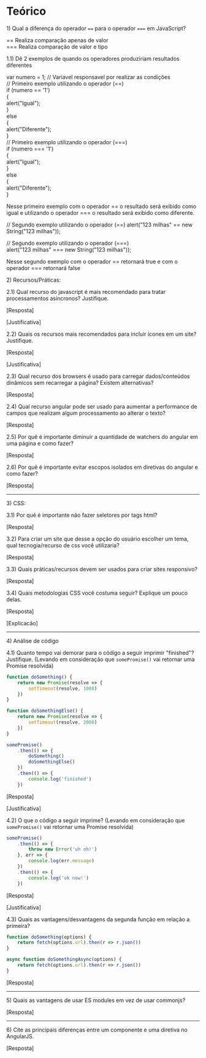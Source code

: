 # Teórico

1\) Qual a diferença do operador `==` para o operador `===` em JavaScript?

== Realiza comparação apenas de valor    				<br />
=== Realiza comparação de valor e tipo

1.1) Dê 2 exemplos de quando os operadores produziriam resultados diferentes

 var numero = 1; // Variavel responsavel por realizar as condições 	<br />
 // Primeiro exemplo utilizando o operador (==) 			<br />
 if (numero == '1') 							<br />
 { <br />
    alert("Igual");		 					<br />
 } 									<br />
 else 									<br />
 { <br />
    alert("Diferente"); 						<br /> 
 } <br />
 // Primeiro exemplo utilizando o operador (===) 			<br />
 if (numero === '1') 							<br />
{ <br />
	alert("Igual"); 						<br />
} 									<br />
else 									<br /> 
{ 									<br />
    alert("Diferente"); 						<br />
} 									<br />

Nesse primeiro exemplo com o operador == o resultado será exibido como igual e utilizando o operador === o resultado será exibido como diferente.

// Segundo exemplo utilizando o operador (==)
alert("123 milhas" == new String("123 milhas"));			<br />

// Segundo exemplo utilizando o operador (===)				<br />
alert("123 milhas" === new String("123 milhas"));

Nesse segundo exemplo com o operador == retornará true e com o operador === retornará false






2\) Recursos/Práticas:

2.1) Qual recurso do javascript é mais recomendado para tratar processamentos asíncronos? Justifique.

[Resposta]

[Justificativa]

2.2) Quais os recursos mais recomendados para incluir ícones em um site? Justifique.

[Resposta]

[Justificativa]

2.3) Qual recurso dos browsers é usado para carregar dados/conteúdos dinâmicos sem recarregar a página? Existem alternativas?

[Resposta]

2.4) Qual recurso angular pode ser usado para aumentar a performance de campos que realizam algum processamento ao alterar o texto?

[Resposta]

2.5) Por quê é importante diminuir a quantidade de watchers do angular em uma página e como fazer?

[Resposta]

2.6) Por quê é importante evitar escopos isolados em diretivas do angular e como fazer?

[Resposta]

---

3\) CSS:

3.1) Por quê é importante não fazer seletores por tags html?

[Resposta]

3.2) Para criar um site que desse a opção do usuário escolher um tema, qual tecnogia/recurso de css você utilizaria?

[Resposta]

3.3) Quais práticas/recursos devem ser usados para criar sites responsivo?

[Resposta]

3.4) Quais metodologias CSS você costuma seguir? Explique um pouco delas.

[Resposta]

[Explicacão]

---

4\) Análise de código

4.1) Quanto tempo vai demorar para o código a seguir imprimir "finished"? Justifique. (Levando em consideração que `somePromise()` vai retornar uma Promise resolvida)
```js
function doSomething() {
    return new Promise(resolve => {
        setTimeout(resolve, 1000)
    })
}

function doSomethingElse() {
    return new Promise(resolve => {
        setTimeout(resolve, 2000)
    })
}

somePromise()
    .then(() => {
        doSomething()
        doSomethingElse()
    })
    .then(() => {
        console.log('finished')
    })

```

[Resposta]

[Justificativa]

4.2) O que o código a seguir imprime? (Levando em consideração que `somePromise()` vai retornar uma Promise resolvida)
```js
somePromise()
    .then(() => {
        throw new Error('uh oh!')
    }, err => {
        console.log(err.message)
    })
    .then(() => {
        console.log('ok now!')
    })
```

[Resposta]

[Justificativa]

4.3\) Quais as vantagens/desvantagens da segunda função em relação a primeira?
```js
function doSomething(options) {
    return fetch(options.url).then(r => r.json())
}

async function doSomethingAsync(options) {
    return fetch(options.url).then(r => r.json())
}
```

[Resposta]

---

5\) Quais as vantagens de usar ES modules em vez de usar commonjs?

[Resposta]

---

6\) Cite as principais diferenças entre um componente e uma diretiva no AngularJS.

[Resposta]
